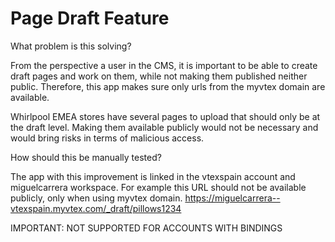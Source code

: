 

# Page Draft Feature

What problem is this solving?

From the perspective a user in the CMS, it is important to be able to create draft pages and work on them, while not making them published neither public. Therefore, this app makes sure only urls from the myvtex domain are available.

Whirlpool EMEA stores have several pages to upload that should only be at the draft level. Making them available publicly would not be necessary and would bring risks in terms of malicious access.

How should this be manually tested?

The app with this improvement is linked in the vtexspain account and miguelcarrera workspace.
For example this URL should not be available publicly, only when using myvtex domain.
https://miguelcarrera--vtexspain.myvtex.com/_draft/pillows1234

IMPORTANT: NOT SUPPORTED FOR ACCOUNTS WITH BINDINGS
